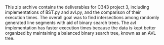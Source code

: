 
This zip archive contains the deliverables for C343 project 3, including implementations of BST.py and avl.py, and the comparison of their execution times. The overall goal was to find intersections among randomly generated line segments with aid of binary search trees. The avl implementation has faster execution times because the data is kept better organized by maintaining a balanced binary search tree, known as an AVL tree.
  